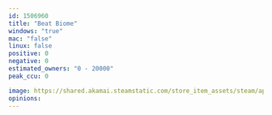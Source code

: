 ```yaml
---
id: 1506960
title: "Beat Biome"
windows: "true"
mac: "false"
linux: false
positive: 0
negative: 0
estimated_owners: "0 - 20000"
peak_ccu: 0

image: https://shared.akamai.steamstatic.com/store_item_assets/steam/apps/1506960/header.jpg?t=1620055202
opinions:
---
```

